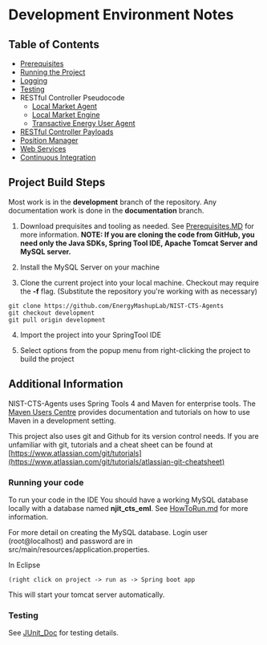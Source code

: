 Development Environment Notes
======================================
Table of Contents
-----------------

<!--ts-->
   * [Prerequisites](prerequisites.md)
   * [Running the Project](HowToRun.md)
   * [Logging](Logging.md)
   * [Testing](JUnit_Doc.md)
   * RESTful Controller Pseudocode
       - [Local Market Agent](LMA_Pseudo.md)
       - [Local Market Engine](LME_Pseudo.md)
       - [Transactive Energy User Agent](TEUA_Pseudo.md)
   * [RESTful Controller Payloads](URI_Structure.md)
   * [Position Manager](position_manager.md)
   * [Web Services](WebServices.md)
   * [Continuous Integration](travis_CI.md)
<!--te-->

Project Build Steps
-------------------

Most work is in the **development** branch of the repository. Any documentation work is done in the **documentation** branch. 

1.  Download prequisites and tooling as needed. See [Prerequisites.MD](prerequisites.md) for more information. **NOTE: If you are cloning the
    code from GitHub, you need only the Java SDKs, Spring Tool IDE, Apache
    Tomcat Server and MySQL server.** 

2.  Install the MySQL Server on your machine

3.  Clone the current project into your local machine. Checkout may require the
    **-f** flag. (Substitute the repository you're working with as necessary)
```
git clone https://github.com/EnergyMashupLab/NIST-CTS-Agents  
git checkout development  
git pull origin development
```

4.  Import the project into your SpringTool IDE

5.  Select options from the popup menu from right-clicking the project to build
    the project

## Additional Information

NIST-CTS-Agents uses Spring Tools 4 and Maven for enterprise tools. The [Maven Users Centre](https://maven.apache.org/users/index.html) provides documentation and tutorials on how to use Maven in a development setting.

This project also uses git and Github for its version control needs. If you are unfamiliar with git, tutorials and a cheat sheet can be found at [https://www.atlassian.com/git/tutorials](https://www.atlassian.com/git/tutorials/atlassian-git-cheatsheet)

### Running your code
To run your code in the IDE You should have a working MySQL database locally
with a database named **njit_cts_eml**. See [HowToRun.md](HowToRun.md) for more information.

For more detail on creating the MySQL database. Login user (root\@localhost)
and password are in src/main/resources/application.properties. 

In Eclipse
```
(right click on project -> run as -> Spring boot app
```
This will start your tomcat server automatically.

### Testing

See [JUnit_Doc](JUnit_Doc.md) for testing details.

